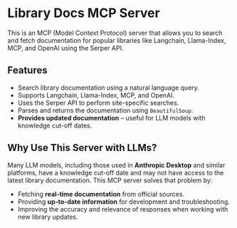 # Library Docs MCP Server

This is an MCP (Model Context Protocol) server that allows you to search and fetch documentation for popular libraries like Langchain, Llama-Index, MCP, and OpenAI using the Serper API.

## Features

- Search library documentation using a natural language query.
- Supports Langchain, Llama-Index, MCP, and OpenAI.
- Uses the Serper API to perform site-specific searches.
- Parses and returns the documentation using `BeautifulSoup`.
- **Provides updated documentation** – useful for LLM models with knowledge cut-off dates.

## Why Use This Server with LLMs?

Many LLM models, including those used in **Anthropic Desktop** and similar platforms, have a knowledge cut-off date and may not have access to the latest library documentation. This MCP server solves that problem by:

- Fetching **real-time documentation** from official sources.
- Providing **up-to-date information** for development and troubleshooting.
- Improving the accuracy and relevance of responses when working with new library updates.
